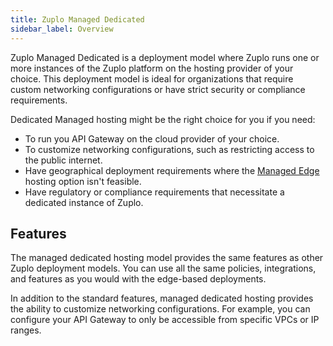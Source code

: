 ```yaml
---
title: Zuplo Managed Dedicated
sidebar_label: Overview
---
```


Zuplo Managed Dedicated is a deployment model where Zuplo runs one or more
instances of the Zuplo platform on the hosting provider of your choice. This
deployment model is ideal for organizations that require custom networking
configurations or have strict security or compliance requirements.

Dedicated Managed hosting might be the right choice for you if you need:

- To run you API Gateway on the cloud provider of your choice.
- To customize networking configurations, such as restricting access to the
  public internet.
- Have geographical deployment requirements where the
  [Managed Edge](/docs/articles/hosting-options#1-managed-edge) hosting option
  isn't feasible.
- Have regulatory or compliance requirements that necessitate a dedicated
  instance of Zuplo.

## Features

The managed dedicated hosting model provides the same features as other Zuplo
deployment models. You can use all the same policies, integrations, and features
as you would with the edge-based deployments.

In addition to the standard features, managed dedicated hosting provides the
ability to customize networking configurations. For example, you can configure
your API Gateway to only be accessible from specific VPCs or IP ranges.
